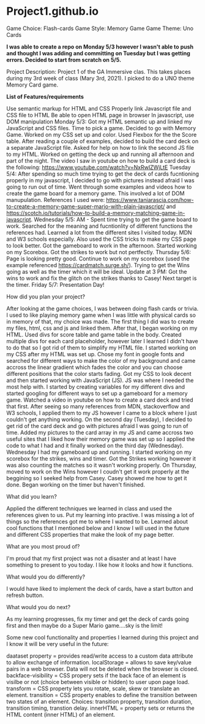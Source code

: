 # Project1.github.io
Game Choice: Flash-cards
Game Style: Memory Game
Game Theme: Uno Cards

**I was able to create a repo on Monday 5/3 however I wasn't able to push and thought I was adding and committing on Tuesday but I was getting errors. Decided to start from scratch on 5/5.**

Project Description:
Project 1 of the GA Immersive clas. This takes places during my 3rd week of class (Mary 3rd, 2021). I picked to do a UNO theme Memory Card game. 

**List of Features/requirements**

Use semantic markup for HTML and CSS
Properly link Javascript file and CSS file to HTML
Be able to open HTML page in browser
In javascript, use DOM manipulation
Monday 5/3: Got my HTML semantic up and linked my JavaScript and CSS files. Time to pick a game. Decided to go with Memory Game. Worked on my CSS set up and color. Used Flexbox for the the Score table. After reading a couple of examples, decided to build the card deck on a separate JavaScript file. Asked for help on how to link the second JS file to my HTML. Worked on getting the deck up and running all afternoon and part of the night. The video I saw in youtube on how to build a card deck is the following: https://www.youtube.com/watch?v=NxRwIZWjLtE
Tuesday 5/4: After spending so much time trying to get the deck of cards fucntioning properly in my javascript, I decided to go with pictures instead afraid I was going to run out of time. Went through some examples and videos how to create the game board for a memory game. This involved a lot of DOM manupulation. References I used were: https://www.taniarascia.com/how-to-create-a-memory-game-super-mario-with-plain-javascript/ and https://scotch.io/tutorials/how-to-build-a-memory-matching-game-in-javascript. 
Wednesday 5/5: AM - Spent time trying to get the game board to work. Searched for the meaning and fucntionlity of different functions the references had. Learned a lot from the different sites I visited today. MDN and W3 schools especially. Also used the CSS tricks to make my CSS page to look better. Got the gameboard to work in the afternoon. Started working on my Scorebox. Got the strikes to work but not pertfectly. 
Thursday 5/6: Page is looking pretty good. Continue to work on my scorebox (used the example referenced https://cardmatch.surge.sh/). Trying to get the Wins going as well as the timer which it will be ideal. Update at 3 PM: Got the wins to work and fix the glitch on the strikes thanks to Casey! Next target is the timer. 
Friday 5/7: Presentation Day!

How did you plan your project?

After looking at the game choices, I was between doing flash cards or trivia. I used to like playing memory game when I was little with physical cards so in memory of that, my choice was made. 
The first thing I did was to create my files, html, css and js and linked them. After that, I began working on my HTML. Used divs for score table and game table in the body. Created multiple divs for each card placeholder, however later I learned I didn't have to do that so I got rid of them to simplify my HTML file. I started working on my CSS after my HTML was set up. Chose my font in google fonts and searched for different ways to make the color of my background and came accross the linear gradient which fades the color and you can choose different positions that the color starts fading. Got my CSS to look decent and then started working with JavaScript (JS). JS was where I needed the most help with. I started by creating variables for my different divs and started googling for different ways to set up a gameboard for a memory game. Watched a video in youtube on how to create a card deck and tried that first. After seeing so many references from MDN, stackoverflow and W3 schools, I applied them to my JS however I came to a block where I just couldn't get anything working. On the second day (Tuesday), I decided to get rid of the card deck and go with pictures afraid I was going to run of time. Added my pictures to the card array in my JS and came accross two useful sites that I liked how their memory game was set up so I applied the code to what I had and it finally worked on the third day (Wednesday). Wednesday I had my gameboard up and running. I started working on my scorebox for the strikes, wins and timer. Got the Strikes working however it was also counting the matches so it wasn't working properly. On Thursday, moved to work on the Wins however I coudn't get it work properly at the beggining so I seeked help from Casey. Casey showed me how to get it done. Began working on the timer but haven't finished. 

What did you learn?

Applied the different techniques we learned in class and used the references given to us. Put my learning into practive. I was missing a lot of things so the references got me to where I wanted to be. Learned about cool functions that I mentioned below and I know I will used in the future and different CSS properties that make the look of my page better. 

What are you most proud of?

I'm proud that my first project was not a disaster and at least I have something to present to you today. I like how it looks and how it functions. 

What would you do differently?

I would have liked to implement the deck of cards, have a start button and refresh button. 

What would you do next?

As my learning progresses, fix my timer and get the deck of cards going first and then maybe do a Super Mario game....sky is the limit!

Some new cool functionality and properties I learned during this project and I know it will be very useful in the future:

daataset property = provides read/write access to a custom data attribute to allow exchange of information.
localStorage = allows to save key/value pairs in a web browser. Data will not be deleted when the browser is closed. 
backface-visibility = CSS propery sets if the back face of an element is visilbe or not (choice between visible or hidden) to user upon page load.
transform = CSS property lets you rotate, scale, skew or translate an element. 
transition = CSS property enables to define the transition between two states of an element. Choices: transition property, transition duration, transition timing, transtion delay.
innerHTML = property sets or returns the HTML content (inner HTML) of an element.







